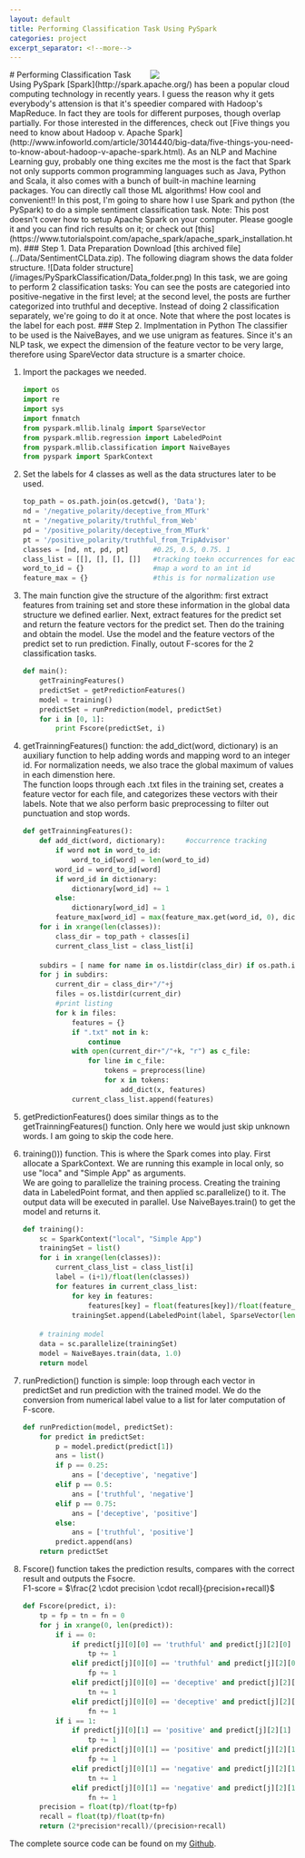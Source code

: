 ```yaml
---
layout: default
title: Performing Classification Task Using PySpark
categories: project
excerpt_separator: <!--more-->
---
```

<img src="http://spark.apache.org/images/spark-logo-trademark.png" style="float:right;width:256px;"/> 
# Performing Classification Task Using PySpark
[Spark](http://spark.apache.org/) has been a popular cloud computing technology in recently years.  
I guess the reason why it gets everybody's attension is that it's speedier compared with Hadoop's MapReduce. 
In fact they are tools for different purposes, though overlap partially. For those interested in the differences, check out [Five things you need to know about Hadoop v. Apache Spark](http://www.infoworld.com/article/3014440/big-data/five-things-you-need-to-know-about-hadoop-v-apache-spark.html).  
As an NLP and Machine Learning guy, probably one thing excites me the most is the fact that Spark not only supports common programming languages such as Java, Python and Scala, it also comes with a bunch of built-in machine learning packages. You can directly call those ML algorithms! How cool and convenient!!  
In this post, I'm going to share how I use Spark and python (the PySpark) to do a simple sentiment classification task.  
Note: This post doesn't cover how to setup Apache Spark on your computer. Please google it and you can find rich results on it; or check out [this](https://www.tutorialspoint.com/apache_spark/apache_spark_installation.htm).  
### Step 1. Data Preparation
Download [this archived file](../Data/SentimentCLData.zip).  
The following diagram shows the data folder structure.   
![Data folder structure](/images/PySparkClassification/Data_folder.png)  
In this task, we are going to perform 2 classification tasks: You can see the posts are categoried into positive-negative in the first level; at the second level, the posts are further categorized into truthful and deceptive.  
Instead of doing 2 classification separately, we're going to do it at once.  
Note that where the post locates is the label for each post.  
### Step 2. Implmentation in Python
The classifier to be used is the NaiveBayes, and we use unigram as features. Since it's an NLP task, we expect the dimension of the feature vector to be very large, therefore using SpareVector data structure is a smarter choice.  

1. Import the packages we needed.
	
	```python
	import os
	import re
	import sys
	import fnmatch
	from pyspark.mllib.linalg import SparseVector	
	from pyspark.mllib.regression import LabeledPoint
	from pyspark.mllib.classification import NaiveBayes
	from pyspark import SparkContext
	```
2. Set the labels for 4 classes as well as the data structures later to be used.
	
	```python
	top_path = os.path.join(os.getcwd(), 'Data');
	nd = '/negative_polarity/deceptive_from_MTurk'
	nt = '/negative_polarity/truthful_from_Web'
	pd = '/positive_polarity/deceptive_from_MTurk'
	pt = '/positive_polarity/truthful_from_TripAdvisor'
	classes = [nd, nt, pd, pt]		#0.25, 0.5, 0.75. 1
	class_list = [[], [], [], []]	#tracking toekn occurrences for each class
	word_to_id = {}					#map a word to an int id
	feature_max = {}				#this is for normalization use
	```
3. The main function give the structure of the algorithm: first extract features from training set and store these information in the global data structure we defined earlier. Next, extract features for the predict set and return the feature vectors for the predict set. Then do the training and obtain the model. Use the model and the feature vectors of the predict set to run prediction. Finally, outout F-scores for the 2 classification tasks.  

	```python
	def main():
		getTrainingFeatures()		
		predictSet = getPredictionFeatures()
		model = training()
		predictSet = runPrediction(model, predictSet)
		for i in [0, 1]:
			print Fscore(predictSet, i)
	```
4. getTrainningFeatures() function: the add_dict(word, dictionary) is an auxiliary function to help adding words and mapping word to an integer id. For normalization needs, we also trace the global maximum of values in each dimenstion here.  
The function loops through each .txt files in the training set, creates a feature vector for each file, and categorizes these vectors with their labels.
Note that we also perform basic preprocessing to filter out punctuation and stop words.

	```python
	def getTrainningFeatures():
		def add_dict(word, dictionary):		#occurrence tracking
			if word not in word_to_id:
				word_to_id[word] = len(word_to_id)
			word_id = word_to_id[word]
			if word_id in dictionary:
				dictionary[word_id] += 1
			else:
				dictionary[word_id] = 1
			feature_max[word_id] = max(feature_max.get(word_id, 0), dictionary[word_id])
		for i in xrange(len(classes)):
			class_dir = top_path + classes[i]
			current_class_list = class_list[i]
			
		subdirs = [ name for name in os.listdir(class_dir) if os.path.isdir(os.path.join(class_dir, name)) ]
		for j in subdirs:
			current_dir = class_dir+"/"+j
			files = os.listdir(current_dir)
			#print listing		
			for k in files:
				features = {}
				if ".txt" not in k:
					continue
				with open(current_dir+"/"+k, "r") as c_file:
					for line in c_file:
						tokens = preprocess(line)
						for x in tokens:
							add_dict(x, features)
				current_class_list.append(features)
	```
5. getPredictionFeatures() does similar things as to the getTrainningFeatures() function. Only here we would just skip unknown words. I am going to skip the code here.  
6. training())) function. This is where the Spark comes into play. First allocate a SparkContext. We are running this example in local only, so use "loca" and "Simple App" as arguments.  
We are going to parallelize the training process. Creating the training data in LabeledPoint format, and then applied sc.parallelize() to it. The output data will be executed in parallel. Use NaiveBayes.train() to get the model and returns it.

	```python
	def training():
		sc = SparkContext("local", "Simple App")
		trainingSet = list()				
		for i in xrange(len(classes)):
			current_class_list = class_list[i]
			label = (i+1)/float(len(classes))
			for features in current_class_list:
				for key in features:	
					features[key] = float(features[key])/float(feature_max[key])
				trainingSet.append(LabeledPoint(label, SparseVector(len(word_to_id), features)) )

		# training model
		data = sc.parallelize(trainingSet)
		model = NaiveBayes.train(data, 1.0)
		return model
	```
6. runPrediction() function is simple: loop through each vector in predictSet and run prediction with the trained model. We do the conversion from numerical label value to a list for later computation of F-score.

	```python
	def runPrediction(model, predictSet):
		for predict in predictSet:
			p = model.predict(predict[1])
			ans = list()
			if p == 0.25:
				ans = ['deceptive', 'negative']
			elif p == 0.5:
				ans = ['truthful', 'negative']
			elif p == 0.75:
				ans = ['deceptive', 'positive']
			else:
				ans = ['truthful', 'positive']
			predict.append(ans)
		return predictSet
	```
7. Fscore() function takes the prediction results, compares with the correct result and outputs the Fsocre.  
F1-score = <span class="inlinecode">$\frac{2 \cdot precision \cdot recall}{precision+recall}$</span>

	```python
	def Fscore(predict, i):
		tp = fp = tn = fn = 0
		for j in xrange(0, len(predict)):
			if i == 0:
				if predict[j][0][0] == 'truthful' and predict[j][2][0] == 'truthful':
					tp += 1
				elif predict[j][0][0] == 'truthful' and predict[j][2][0] == 'deceptive':
					fp += 1
				elif predict[j][0][0] == 'deceptive' and predict[j][2][0] == 'deceptive':
					tn += 1
				elif predict[j][0][0] == 'deceptive' and predict[j][2][0] == 'truthful':
					fn += 1
			if i == 1:
				if predict[j][0][1] == 'positive' and predict[j][2][1] == 'positive':
					tp += 1
				elif predict[j][0][1] == 'positive' and predict[j][2][1] == 'negative':
					fp += 1
				elif predict[j][0][1] == 'negative' and predict[j][2][1] == 'negative':
					tn += 1
				elif predict[j][0][1] == 'negative' and predict[j][2][1] == 'positive':
					fn += 1
		precision = float(tp)/float(tp+fp)
		recall = float(tp)/float(tp+fn)
		return (2*precision*recall)/(precision+recall)
	```
The complete source code can be found on my [Github](https://github.com/tyge318/PySparkClassification).